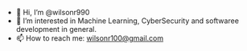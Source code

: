 - 👋 Hi, I’m @wilsonr990
- 👀 I’m interested in Machine Learning, CyberSecurity and softwaree development in general.
- 📫 How to reach me: wilsonr100@gmail.com
